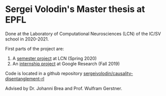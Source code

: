 # Sergei Volodin's Master thesis at EPFL
Done at the Laboratory of Computational Neurosciences (LCN) of the IC/SV school in 2020-2021.

First parts of the project are:

1. A [semester project](https://youtu.be/4cO4XU15isQ) at LCN (Spring 2020)
2. An [internship project](https://arxiv.org/abs/2002.05217) at Google Research (Fall 2019)

Code is located in a github repository [sergeivolodin/causality-disentanglement-rl](https://github.com/sergeivolodin/causality-disentanglement-rl)

Advised by Dr. Johanni Brea and Prof. Wulfram Gerstner.
